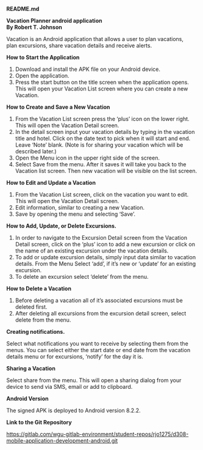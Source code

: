 **README.md**

**Vacation Planner android application**  
**By Robert T. Johnson**

Vacation is an Android application that allows a user to plan vacations,   
plan excursions, share vacation details and receive alerts.

**How to Start the Application**

1. Download and install the APK file on your Android device.  
2. Open the application.  
3. Press the start button on the title screen when the application opens. This will open your Vacation List screen where you can create a new Vacation.

**How to Create and Save a New Vacation**

1. From the Vacation List screen press the ‘plus’ icon on the lower right. This will open the Vacation Detail screen.  
2. In the detail screen input your vacation details by typing in the vacation title and hotel. Click on the date text to pick when it will start and end. Leave ‘Note’ blank. (Note is for sharing your vacation which will be described later.)  
3. Open the Menu icon in the upper right side of the screen.  
4. Select Save from the menu. After it saves it will take you back to the Vacation list screen. Then new vacation will be visible on the list screen.

**How to Edit and Update a Vacation**

1. From the Vacation List screen, click on the vacation you want to edit. This will open the Vacation Detail screen.  
2. Edit information, similar to creating a new Vacation.  
3. Save by opening the menu and selecting ‘Save’.

**How to Add, Update, or Delete Excursions.**

1. In order to navigate to the Excursion Detail screen from the Vacation Detail screen, click on the ‘plus’ icon to add a new excursion or click on the name of an existing excursion under the vacation details.   
2. To add or update excursion details, simply input data similar to vacation details. From the Menu Select ‘add’, if it’s new or ‘update’ for an existing excursion.  
3. To delete an excursion select ‘delete’ from the menu.

**How to Delete a Vacation** 

1. Before deleting a vacation all of it’s associated excursions must be deleted first.   
2. After deleting all excursions from the excursion detail screen, select delete from the menu.

**Creating notifications.**

Select what notifications you want to receive by selecting them from the menus. You can select either the start date or end date from the vacation details menu or for excursions, ‘notify’ for the day it is.

**Sharing a Vacation**

Select share from the menu. This will open a sharing dialog from your device to send via SMS, email or add to clipboard. 

**Android Version**

The signed APK is deployed to Android version 8.2.2.

**Link to the Git Repository**

https://gitlab.com/wgu-gitlab-environment/student-repos/rjo1275/d308-mobile-application-development-android.git  
